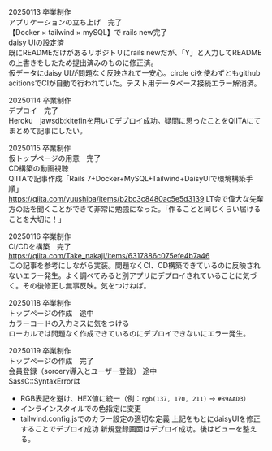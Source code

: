 20250113 卒業制作<br>
アプリケーションの立ち上げ　完了<br>
【Docker × tailwind × mySQL】で rails new完了<br>
daisy UIの設定済<br>
既にREADMEだけがあるリポジトリにrails newだが、「Y」と入力してREADMEの上書きをしたため提出済みのものに修正済。<br>
仮データにdaisy UIが問題なく反映されて一安心。circle ciを使わずともgithub acitionsでCIが自動で行われていた。テスト用データベース接続エラー解消済。<br>

20250114 卒業制作<br>
デプロイ　完了<br>
Heroku　jawsdb:kitefinを用いてデプロイ成功。疑問に思ったことをQIITAにてまとめて記事にしたい。<br>

20250115 卒業制作<br>
仮トップページの用意　完了<br>
CD構築の動画視聴<br>
QIITAで記事作成「Rails 7+Docker+MySQL+Tailwind+DaisyUIで環境構築手順」<br>https://qiita.com/yuushiba/items/b2bc3c8480ac5e5d3139
LT会で偉大な先輩方の話を聞くことができて非常に勉強になった。「作ることと同じくらい届けることを大切に！」<br>

20250116 卒業制作<br>
CI/CDを構築　完了<br>
https://qiita.com/Take_nakaji/items/6317886c075efe4b7a46<br>
この記事を参考にしながら実装。問題なくCI、CD構築できているのに反映されないエラー発生。よく調べてみると別アプリにデプロイされていることに気づく。その後修正し無事反映。気をつけねば。<br>

20250118 卒業制作<br>
トップページの作成　途中<br>
カラーコードの入力ミスに気をつける<br>
ローカルでは問題なく作成できているのにデプロイできないにエラー発生。<br>

20250119 卒業制作<br>
トップページの作成　完了<br>
会員登録（sorcery導入とユーザー登録） 途中<br>
SassC::SyntaxErrorは<br>
- RGB表記を避け、HEX値に統一（例：`rgb(137, 170, 211)` → `#89AAD3`）
- インラインスタイルでの色指定に変更
- tailwind.config.jsでのカラー設定の適切な定義
上記をもとにdaisyUIを修正することでデプロイ成功
新規登録画面はデプロイ成功。後はビューを整える。

